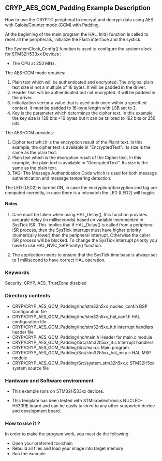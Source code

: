 ## <b>CRYP_AES_GCM_Padding Example Description</b>

How to use the CRYPTO peripheral to encrypt and decrypt data using AES with
Galois/Counter mode (GCM) with Padding.

At the beginning of the main program the HAL_Init() function is called to reset
all the peripherals, initialize the Flash interface and the systick.

The SystemClock_Config() function is used to configure the system clock for STM32H533xx Devices :

  - The CPU at 250 MHz.

The AES-GCM mode requires:

1. Plain text which will be authenticated and encrypted. The original plain text
   size is not a multiple of 16 bytes. It will be padded in the driver.
2. Header that will be authenticated but not encrypted. It will be padded in the driver.
3. Initialization vector a value that is used only once within a specified
   context. It must be padded to 16-byte length with LSB set to 2.
4. Key is the parameter which determines the cipher text. In this example the
   key size is 128 bits =16 bytes but it can be tailored to 192 bits or 256 bits.

The AES-GCM provides:

1. Cipher text which is the encryption result of the Plaint text. In this
   example, the cipher text is available in "EncryptedText".
   Its size is the same as the plain text.
2. Plain text which is the decryption result of the Cipher text. In this
   example, the plain text is available in "DecryptedText".
   Its size is the same as the plain text.
3. TAG: The Message Authentication Code which is used for both message
   authentication and message tampering detection.

The LED (LED2) is turned ON, in case the encryption/decryption and tag are
computed correctly, in case there is a mismatch the LED (LED2) will toggle.

#### <b>Notes</b>

 1. Care must be taken when using HAL_Delay(), this function provides accurate delay (in milliseconds)
    based on variable incremented in SysTick ISR. This implies that if HAL_Delay() is called from
    a peripheral ISR process, then the SysTick interrupt must have higher priority (numerically lower)
    than the peripheral interrupt. Otherwise the caller ISR process will be blocked.
    To change the SysTick interrupt priority you have to use HAL_NVIC_SetPriority() function.

 2. The application needs to ensure that the SysTick time base is always set to 1 millisecond
    to have correct HAL operation.

### <b>Keywords</b>

Security, CRYP, AES, TrustZone disabled

### <b>Directory contents</b>

  - CRYP/CRYP_AES_GCM_Padding/Inc/stm32h5xx_nucleo_conf.h           BSP Configuration file
  - CRYP/CRYP_AES_GCM_Padding/Inc/stm32h5xx_hal_conf.h              HAL configuration file
  - CRYP/CRYP_AES_GCM_Padding/Inc/stm32h5xx_it.h                    Interrupt handlers header file
  - CRYP/CRYP_AES_GCM_Padding/Inc/main.h                            Header for main.c module
  - CRYP/CRYP_AES_GCM_Padding/Src/stm32h5xx_it.c                    Interrupt handlers
  - CRYP/CRYP_AES_GCM_Padding/Src/main.c                            Main program
  - CRYP/CRYP_AES_GCM_Padding/Src/stm32h5xx_hal_msp.c               HAL MSP module
  - CRYP/CRYP_AES_GCM_Padding/Src/system_stm32h5xx.c                STM32H5xx system source file

### <b>Hardware and Software environment</b>

  - This example runs on STM32H533xx devices.

  - This template has been tested with STMicroelectronics NUCLEO-H533RE
    board and can be easily tailored to any other supported device
    and development board.

### <b>How to use it ?</b>

In order to make the program work, you must do the following:

 - Open your preferred toolchain
 - Rebuild all files and load your image into target memory
 - Run the example


